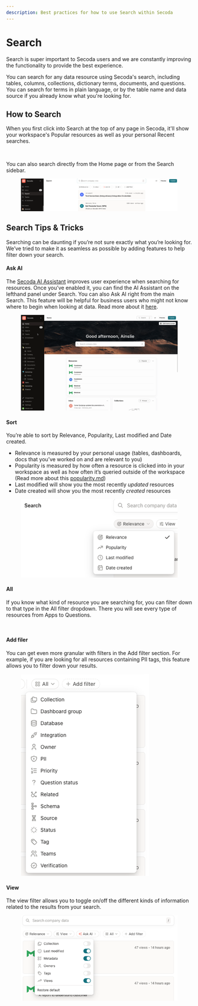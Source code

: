 ```yaml
---
description: Best practices for how to use Search within Secoda
---
```


# Search

Search is super important to Secoda users and we are constantly improving the functionality to provide the best experience.

You can search for any data resource using Secoda's search, including tables, columns, collections, dictionary terms, documents, and questions. You can search for terms in plain language, or by the table name and data source if you already know what you're looking for.

## How to Search

When you first click into Search at the top of any page in Secoda, it'll show your workspace's Popular resources as well as your personal Recent searches.

<figure><img src="../.gitbook/assets/Kapture 2023-08-28 at 14.42.42.gif" alt=""><figcaption></figcaption></figure>

You can also search directly from the Home page or from the Search sidebar.

<figure><img src="../.gitbook/assets/Screenshot 2023-08-28 at 2.44.25 PM.png" alt=""><figcaption></figcaption></figure>

## Search Tips & Tricks

Searching can be daunting if you’re not sure exactly what you’re looking for. We’ve tried to make it as seamless as possible by adding features to help filter down your search.

#### Ask AI

The [Secoda AI](https://www.secoda.co/blog/transforming-data-discovery-using-secoda-ai)[ Assistant](ai-assistant/) improves user experience when searching for resources. Once you’ve enabled it, you can find the AI Assistant on the lefthand panel under Search. You can also Ask AI right from the main Search. This feature will be helpful for business users who might not know where to begin when looking at data. Read more about it [here](https://docs.secoda.co/features/ai-assistant).

<figure><img src="../.gitbook/assets/Kapture 2023-06-13 at 13.43.13.gif" alt=""><figcaption></figcaption></figure>

#### Sort

You’re able to sort by Relevance, Popularity, Last modified and Date created.

* Relevance is measured by your personal usage (tables, dashboards, docs that you’ve worked on and are relevant to you)
* Popularity is measured by how often a resource is clicked into in your workspace as well as how often it’s queried outside of the workspace (Read more about this [popularity.md](popularity.md "mention"))
* Last modified will show you the most recently _updated_ resources
* Date created will show you the most recently _created_ resources

<div align="center">

<figure><img src="../.gitbook/assets/Screenshot 2023-06-13 at 1.36.04 PM.png" alt=""><figcaption></figcaption></figure>

</div>

#### All

If you know what kind of resource you are searching for, you can filter down to that type in the All filter dropdown. There you will see every type of resources from Apps to Questions.

<figure><img src="https://secoda-public-media-assets.s3.amazonaws.com/Screenshot%202023-05-02%20at%205.00.40%20PM.png" alt=""><figcaption></figcaption></figure>

#### Add filer

You can get even more granular with filters in the Add filter section. For example, if you are looking for all resources containing PII tags, this feature allows you to filter down your results.

<figure><img src="../.gitbook/assets/Screenshot 2023-06-13 at 1.45.36 PM.png" alt=""><figcaption></figcaption></figure>

#### View

The view filter allows you to toggle on/off the different kinds of information related to the results from your search.&#x20;

<figure><img src="../.gitbook/assets/Screenshot 2023-06-13 at 1.37.38 PM.png" alt=""><figcaption></figcaption></figure>
